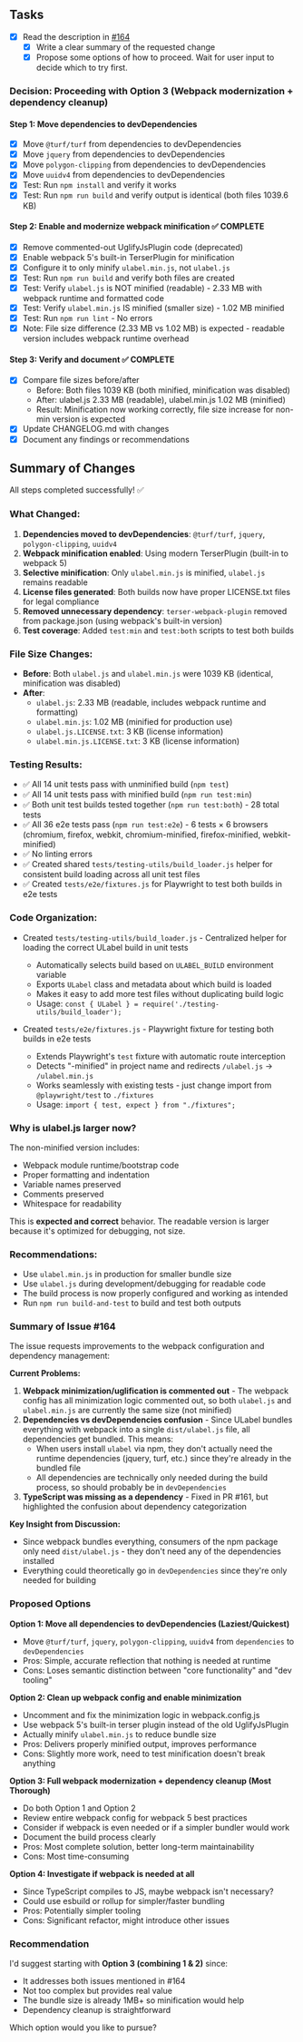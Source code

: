 ## Tasks
- [x] Read the description in [#164](https://github.com/SenteraLLC/ulabel/issues/164)
  - [x] Write a clear summary of the requested change
  - [x] Propose some options of how to proceed. Wait for user input to decide which to try first.

### Decision: Proceeding with Option 3 (Webpack modernization + dependency cleanup)

#### Step 1: Move dependencies to devDependencies
- [x] Move `@turf/turf` from dependencies to devDependencies
- [x] Move `jquery` from dependencies to devDependencies
- [x] Move `polygon-clipping` from dependencies to devDependencies
- [x] Move `uuidv4` from dependencies to devDependencies
- [x] Test: Run `npm install` and verify it works
- [x] Test: Run `npm run build` and verify output is identical (both files 1039.6 KB)

#### Step 2: Enable and modernize webpack minification ✅ COMPLETE
- [x] Remove commented-out UglifyJsPlugin code (deprecated)
- [x] Enable webpack 5's built-in TerserPlugin for minification  
- [x] Configure it to only minify `ulabel.min.js`, not `ulabel.js`
- [x] Test: Run `npm run build` and verify both files are created
- [x] Test: Verify `ulabel.js` is NOT minified (readable) - 2.33 MB with webpack runtime and formatted code
- [x] Test: Verify `ulabel.min.js` IS minified (smaller size) - 1.02 MB minified
- [x] Test: Run `npm run lint` - No errors
- [x] Note: File size difference (2.33 MB vs 1.02 MB) is expected - readable version includes webpack runtime overhead

#### Step 3: Verify and document ✅ COMPLETE
- [x] Compare file sizes before/after
  - Before: Both files 1039 KB (both minified, minification was disabled)
  - After: ulabel.js 2.33 MB (readable), ulabel.min.js 1.02 MB (minified)
  - Result: Minification now working correctly, file size increase for non-min version is expected
- [x] Update CHANGELOG.md with changes
- [x] Document any findings or recommendations

## Summary of Changes

All steps completed successfully! ✅

### What Changed:
1. **Dependencies moved to devDependencies**: `@turf/turf`, `jquery`, `polygon-clipping`, `uuidv4`
2. **Webpack minification enabled**: Using modern TerserPlugin (built-in to webpack 5)
3. **Selective minification**: Only `ulabel.min.js` is minified, `ulabel.js` remains readable
4. **License files generated**: Both builds now have proper LICENSE.txt files for legal compliance
5. **Removed unnecessary dependency**: `terser-webpack-plugin` removed from package.json (using webpack's built-in version)
6. **Test coverage**: Added `test:min` and `test:both` scripts to test both builds

### File Size Changes:
- **Before**: Both `ulabel.js` and `ulabel.min.js` were 1039 KB (identical, minification was disabled)
- **After**: 
  - `ulabel.js`: 2.33 MB (readable, includes webpack runtime and formatting)
  - `ulabel.min.js`: 1.02 MB (minified for production use)
  - `ulabel.js.LICENSE.txt`: 3 KB (license information)
  - `ulabel.min.js.LICENSE.txt`: 3 KB (license information)

### Testing Results:
- ✅ All 14 unit tests pass with unminified build (`npm test`)
- ✅ All 14 unit tests pass with minified build (`npm run test:min`)
- ✅ Both unit test builds tested together (`npm run test:both`) - 28 total tests
- ✅ All 36 e2e tests pass (`npm run test:e2e`) - 6 tests × 6 browsers (chromium, firefox, webkit, chromium-minified, firefox-minified, webkit-minified)
- ✅ No linting errors
- ✅ Created shared `tests/testing-utils/build_loader.js` helper for consistent build loading across all unit test files
- ✅ Created `tests/e2e/fixtures.js` for Playwright to test both builds in e2e tests

### Code Organization:
- Created `tests/testing-utils/build_loader.js` - Centralized helper for loading the correct ULabel build in unit tests
  - Automatically selects build based on `ULABEL_BUILD` environment variable
  - Exports `ULabel` class and metadata about which build is loaded
  - Makes it easy to add more test files without duplicating build logic
  - Usage: `const { ULabel } = require('./testing-utils/build_loader');`

- Created `tests/e2e/fixtures.js` - Playwright fixture for testing both builds in e2e tests
  - Extends Playwright's `test` fixture with automatic route interception
  - Detects "-minified" in project name and redirects `/ulabel.js` → `/ulabel.min.js`
  - Works seamlessly with existing tests - just change import from `@playwright/test` to `./fixtures`
  - Usage: `import { test, expect } from "./fixtures";`

### Why is ulabel.js larger now?
The non-minified version includes:
- Webpack module runtime/bootstrap code
- Proper formatting and indentation
- Variable names preserved
- Comments preserved
- Whitespace for readability

This is **expected and correct** behavior. The readable version is larger because it's optimized for debugging, not size.

### Recommendations:
- Use `ulabel.min.js` in production for smaller bundle size
- Use `ulabel.js` during development/debugging for readable code
- The build process is now properly configured and working as intended
- Run `npm run build-and-test` to build and test both outputs

### Summary of Issue #164

The issue requests improvements to the webpack configuration and dependency management:

**Current Problems:**
1. **Webpack minimization/uglification is commented out** - The webpack config has all minimization logic commented out, so both `ulabel.js` and `ulabel.min.js` are currently the same size (not minified)
2. **Dependencies vs devDependencies confusion** - Since ULabel bundles everything with webpack into a single `dist/ulabel.js` file, all dependencies get bundled. This means:
   - When users install `ulabel` via npm, they don't actually need the runtime dependencies (jquery, turf, etc.) since they're already in the bundled file
   - All dependencies are technically only needed during the build process, so should probably be in `devDependencies`
3. **TypeScript was missing as a dependency** - Fixed in PR #161, but highlighted the confusion about dependency categorization

**Key Insight from Discussion:**
- Since webpack bundles everything, consumers of the npm package only need `dist/ulabel.js` - they don't need any of the dependencies installed
- Everything could theoretically go in `devDependencies` since they're only needed for building

### Proposed Options

**Option 1: Move all dependencies to devDependencies (Laziest/Quickest)**
- Move `@turf/turf`, `jquery`, `polygon-clipping`, `uuidv4` from `dependencies` to `devDependencies`
- Pros: Simple, accurate reflection that nothing is needed at runtime
- Cons: Loses semantic distinction between "core functionality" and "dev tooling"

**Option 2: Clean up webpack config and enable minimization**
- Uncomment and fix the minimization logic in webpack.config.js
- Use webpack 5's built-in terser plugin instead of the old UglifyJsPlugin
- Actually minify `ulabel.min.js` to reduce bundle size
- Pros: Delivers properly minified output, improves performance
- Cons: Slightly more work, need to test minification doesn't break anything

**Option 3: Full webpack modernization + dependency cleanup (Most Thorough)**
- Do both Option 1 and Option 2
- Review entire webpack config for webpack 5 best practices
- Consider if webpack is even needed or if a simpler bundler would work
- Document the build process clearly
- Pros: Most complete solution, better long-term maintainability
- Cons: Most time-consuming

**Option 4: Investigate if webpack is needed at all**
- Since TypeScript compiles to JS, maybe webpack isn't necessary?
- Could use esbuild or rollup for simpler/faster bundling
- Pros: Potentially simpler tooling
- Cons: Significant refactor, might introduce other issues

### Recommendation
I'd suggest starting with **Option 3 (combining 1 & 2)** since:
- It addresses both issues mentioned in #164
- Not too complex but provides real value
- The bundle size is already 1MB+ so minification would help
- Dependency cleanup is straightforward

Which option would you like to pursue?
